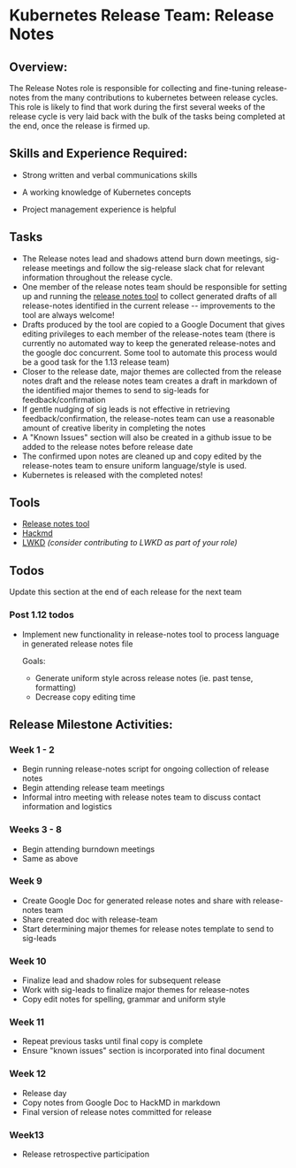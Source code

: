 # Kubernetes Release Team: Release Notes

## Overview:

The Release Notes role is responsible for collecting and fine-tuning release-notes from the many contributions to kubernetes between release cycles.
This role is likely to find that work during the first several weeks of the release cycle is very laid back with the bulk of the tasks being
completed at the end, once the release is firmed up.

## Skills and Experience Required:

* Strong written and verbal communications skills

* A working knowledge of Kubernetes concepts

* Project management experience is helpful

## Tasks

- The Release notes lead and shadows attend burn down meetings, sig-release meetings and follow the sig-release
slack chat for relevant information throughout the release cycle.
- One member of the release notes team should be responsible for setting up and running the [release notes tool](https://github.com/marpaia/release-notes)
to collect generated drafts of all release-notes identified in the current release -- improvements to the tool are
always welcome!
- Drafts produced by the tool are copied to a Google Document that gives editing privileges to each member of the
release-notes team (there is currently no automated way to keep the generated release-notes and the google doc
concurrent. Some tool to automate this process would be a good task for the 1.13 release team)
- Closer to the release date, major themes are collected from the release notes draft and the release notes team
creates a draft in markdown of the identified major themes to send to sig-leads for feedback/confirmation
- If gentle nudging of sig leads is not effective in retrieving feedback/confirmation, the release-notes team can
use a reasonable amount of creative liberity in completing the notes
- A "Known Issues" section will also be created in a github issue to be added to the release notes before release date
- The confirmed upon notes are cleaned up and copy edited by the release-notes team to ensure uniform language/style
is used.
- Kubernetes is released with the completed notes!

## Tools

- [Release notes tool](https://github.com/marpaia/release-notes)
- [Hackmd](https://hackmd.io/)
- [LWKD](http://lwkd.info) *(consider contributing to LWKD as part of your role)*


## Todos

Update this section at the end of each release for the next team

### Post 1.12 todos

- Implement new functionality in release-notes tool to process language in generated release notes file

  Goals:
    - Generate uniform style across release notes (ie. past tense, formatting)
    - Decrease copy editing time

## Release Milestone Activities:

### Week 1 - 2

- Begin running release-notes script for ongoing collection of release notes
- Begin attending release team meetings
- Informal intro meeting with release notes team to discuss contact information and logistics


### Weeks 3 - 8

- Begin attending burndown meetings
- Same as above


### Week 9

- Create Google Doc for generated release notes and share with release-notes team
- Share created doc with release-team
- Start determining major themes for release notes template to send to sig-leads


### Week 10

- Finalize lead and shadow roles for subsequent release
- Work with sig-leads to finalize major themes for release-notes
- Copy edit notes for spelling, grammar and uniform style


### Week 11

- Repeat previous tasks until final copy is complete
- Ensure "known issues" section is incorporated into final document

### Week 12

- Release day
- Copy notes from Google Doc to HackMD in markdown
- Final version of release notes committed for release

### Week13

- Release retrospective participation
